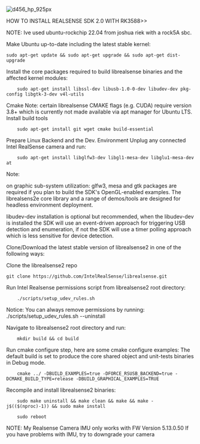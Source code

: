 
![d456_hp_925px](https://github.com/user-attachments/assets/ff672fdc-ad5a-4ef3-b1fb-08998e45143b)


HOW TO INSTALL REALSENSE SDK 2.0 WITH RK3588>>

NOTE: Ive used ubuntu-rockchip 22.04 from joshua riek with a rock5A sbc.



Make Ubuntu up-to-date including the latest stable kernel:

    sudo apt-get update && sudo apt-get upgrade && sudo apt-get dist-upgrade

Install the core packages required to build librealsense binaries and the affected kernel modules:

		sudo apt-get install libssl-dev libusb-1.0-0-dev libudev-dev pkg-config libgtk-3-dev v4l-utils

Cmake Note: certain librealsense CMAKE flags (e.g. CUDA) require version 3.8+ which is currently not made available via apt manager for Ubuntu LTS.
Install build tools

		sudo apt-get install git wget cmake build-essential

Prepare Linux Backend and the Dev. Environment
Unplug any connected Intel RealSense camera and run:

		sudo apt-get install libglfw3-dev libgl1-mesa-dev libglu1-mesa-dev at


Note:

on graphic sub-system utilization:
glfw3, mesa and gtk packages are required if you plan to build the SDK's OpenGL-enabled examples.
The librealsens2e core library and a range of demos/tools are designed for headless environment deployment.

libudev-dev installation is optional but recommended,
when the libudev-dev is installed the SDK will use an event-driven approach for triggering USB detection and enumeration,
if not the SDK will use a timer polling approach which is less sensitive for device detection.


Clone/Download the latest stable version of librealsense2 in one of the following ways:

Clone the librealsense2 repo

    git clone https://github.com/IntelRealSense/librealsense.git

    




Run Intel Realsense permissions script from librealsense2 root directory:

		./scripts/setup_udev_rules.sh

Notice: You can always remove permissions by running: ./scripts/setup_udev_rules.sh --uninstall



Navigate to librealsense2 root directory and run:

		mkdir build && cd build

Run cmake configure step, here are some cmake configure examples:
The default build is set to produce the core shared object and unit-tests binaries in Debug mode.

		cmake ../ -DBUILD_EXAMPLES=true -DFORCE_RSUSB_BACKEND=true -DCMAKE_BUILD_TYPE=release -DBUILD_GRAPHICAL_EXAMPLES=TRUE


Recompile and install librealsense2 binaries:

		sudo make uninstall && make clean && make && make -j$(($(nproc)-1)) && sudo make install

		sudo reboot



NOTE:
My Realsense Camera IMU only works with FW Version 5.13.0.50
If you have problems with IMU, try to downgrade your camera







